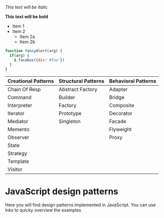 
*This text will be italic*

**This text will be bold**

* Item 1
* Item 2
  * Item 2a
  * Item 2b

```javascript
function fancyAlert(arg) {
  if(arg) {
    $.facebox({div:'#foo'})
  }
}
```

Creational Patterns | Structural Patterns | Behavioral Patterns
------------ | ------------- | -------------
Chain Of Resp | Abstract Factory |Adapter
Command |  Builder | Bridge
Interpreter | Factory | Composite
Iterator | Prototype | Decorator
Mediator | Singleton | Facade
Memento | | Flyweight
Observer | | Proxy
State |
Strategy |
Template |
Visitor |

# JavaScript design patterns 

Here you will find design patterns implemented in JavaScript. 
You can use lnks to quicky overview the examples

